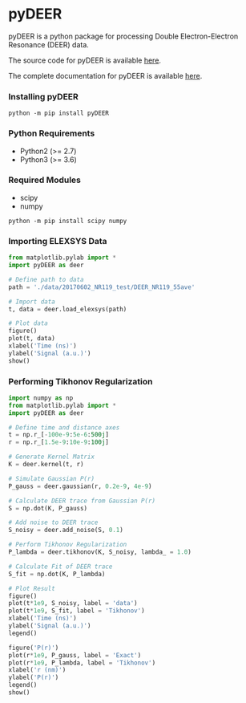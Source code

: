 # pyDEER #

pyDEER is a python package for processing Double Electron-Electron Resonance (DEER) data.

The source code for pyDEER is available [here](https://github.com/tkellerBridge12/pyDEER).

The complete documentation for pyDEER is available [here](https://pydeer.readthedocs.io/).

### Installing pyDEER ###

```console
python -m pip install pyDEER
```

### Python Requirements ###

* Python2 (>= 2.7)
* Python3 (>= 3.6)

### Required Modules ###

* scipy
* numpy

```console
python -m pip install scipy numpy
```

### Importing ELEXSYS Data ###

```python
from matplotlib.pylab import *
import pyDEER as deer

# Define path to data
path = './data/20170602_NR119_test/DEER_NR119_55ave'

# Import data
t, data = deer.load_elexsys(path)

# Plot data
figure()
plot(t, data)
xlabel('Time (ns)')
ylabel('Signal (a.u.)')
show()
```

### Performing Tikhonov Regularization ###

```python
import numpy as np
from matplotlib.pylab import *
import pyDEER as deer

# Define time and distance axes
t = np.r_[-100e-9:5e-6:500j]
r = np.r_[1.5e-9:10e-9:100j]

# Generate Kernel Matrix
K = deer.kernel(t, r)

# Simulate Gaussian P(r)
P_gauss = deer.gaussian(r, 0.2e-9, 4e-9)

# Calculate DEER trace from Gaussian P(r)
S = np.dot(K, P_gauss)

# Add noise to DEER trace
S_noisy = deer.add_noise(S, 0.1)

# Perform Tikhonov Regularization
P_lambda = deer.tikhonov(K, S_noisy, lambda_ = 1.0)

# Calculate Fit of DEER trace
S_fit = np.dot(K, P_lambda)

# Plot Result
figure()
plot(t*1e9, S_noisy, label = 'data')
plot(t*1e9, S_fit, label = 'Tikhonov')
xlabel('Time (ns)')
ylabel('Signal (a.u.)')
legend()

figure('P(r)')
plot(r*1e9, P_gauss, label = 'Exact')
plot(r*1e9, P_lambda, label = 'Tikhonov')
xlabel('r (nm)')
ylabel('P(r)')
legend()
show()
```
